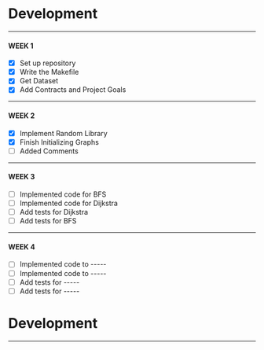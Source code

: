 # Development

---
#### WEEK 1
- [x] Set up repository 
- [x] Write the Makefile
- [x] Get Dataset 
- [x] Add Contracts and Project Goals
---
#### WEEK 2
- [x] Implement Random Library 
- [x] Finish Initializing Graphs
- [ ] Added Comments 
---
#### WEEK 3
- [ ] Implemented code for BFS 
- [ ] Implemented code for Dijkstra
- [ ] Add tests for Dijkstra
- [ ] Add tests for BFS
---
#### WEEK 4
- [ ] Implemented code to -----
- [ ] Implemented code to -----
- [ ] Add tests for -----
- [ ] Add tests for -----
# Development

---
